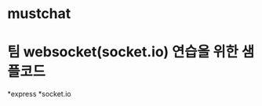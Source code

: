 # mustchat
팀 websocket(socket.io) 연습을 위한 샘플코드
====================================

*express
*socket.io